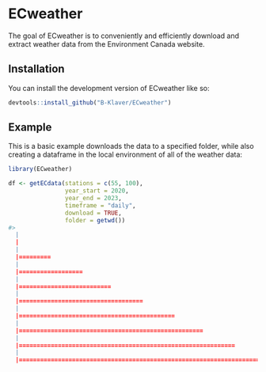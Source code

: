 
<!-- README.md is generated from README.Rmd. Please edit that file -->
# ECweather

<!-- badges: start -->
<!-- badges: end -->
The goal of ECweather is to conveniently and efficiently download and extract weather data from the Environment Canada website.

## Installation

You can install the development version of ECweather like so:

``` r
devtools::install_github("B-Klaver/ECweather")
```

## Example

This is a basic example downloads the data to a specified folder, while also creating a dataframe in the local environment of all of the weather data:

``` r
library(ECweather)

df <- getECdata(stations = c(55, 100),
                year_start = 2020,
                year_end = 2023,
                timeframe = "daily",
                download = TRUE,
                folder = getwd())
#> 
  |                                                                            
  |                                                                      |   0%
  |                                                                            
  |=========                                                             |  12%
  |                                                                            
  |==================                                                    |  25%
  |                                                                            
  |==========================                                            |  38%
  |                                                                            
  |===================================                                   |  50%
  |                                                                            
  |============================================                          |  62%
  |                                                                            
  |====================================================                  |  75%
  |                                                                            
  |=============================================================         |  88%
  |                                                                            
  |======================================================================| 100%
```

